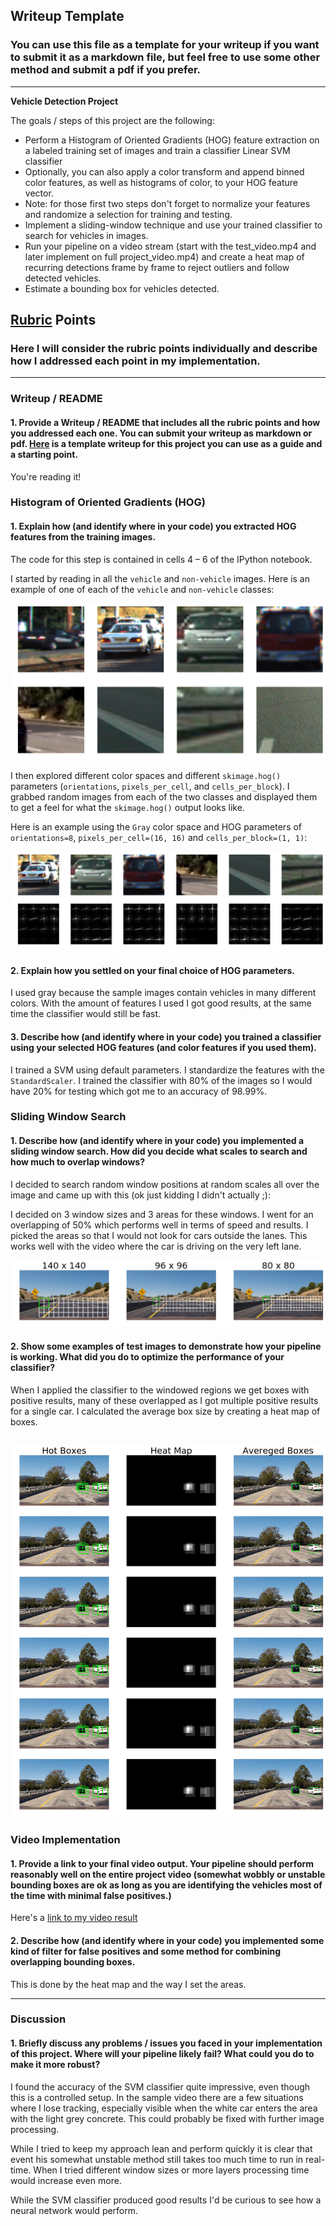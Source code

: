 ## Writeup Template
### You can use this file as a template for your writeup if you want to submit it as a markdown file, but feel free to use some other method and submit a pdf if you prefer.

---

**Vehicle Detection Project**

The goals / steps of this project are the following:

* Perform a Histogram of Oriented Gradients (HOG) feature extraction on a labeled training set of images and train a classifier Linear SVM classifier
* Optionally, you can also apply a color transform and append binned color features, as well as histograms of color, to your HOG feature vector.
* Note: for those first two steps don't forget to normalize your features and randomize a selection for training and testing.
* Implement a sliding-window technique and use your trained classifier to search for vehicles in images.
* Run your pipeline on a video stream (start with the test_video.mp4 and later implement on full project_video.mp4) and create a heat map of recurring detections frame by frame to reject outliers and follow detected vehicles.
* Estimate a bounding box for vehicles detected.

[//]: # (Image References)
[image1]: ./writeup_images/training_data.png
[image2]: ./writeup_images/features.png
[image3]: ./writeup_images/sliding_window.png
[image4]: ./writeup_images/pipeline.png

## [Rubric](https://review.udacity.com/#!/rubrics/513/view) Points
### Here I will consider the rubric points individually and describe how I addressed each point in my implementation.  

---
### Writeup / README

#### 1. Provide a Writeup / README that includes all the rubric points and how you addressed each one.  You can submit your writeup as markdown or pdf.  [Here](https://github.com/udacity/CarND-Vehicle-Detection/blob/master/writeup_template.md) is a template writeup for this project you can use as a guide and a starting point.  

You're reading it!

### Histogram of Oriented Gradients (HOG)

#### 1. Explain how (and identify where in your code) you extracted HOG features from the training images.

The code for this step is contained in cells 4 – 6 of the IPython notebook.  

I started by reading in all the `vehicle` and `non-vehicle` images.  Here is an example of one of each of the `vehicle` and `non-vehicle` classes:

![alt text][image1]

I then explored different color spaces and different `skimage.hog()` parameters (`orientations`, `pixels_per_cell`, and `cells_per_block`).  I grabbed random images from each of the two classes and displayed them to get a feel for what the `skimage.hog()` output looks like.

Here is an example using the `Gray` color space and HOG parameters of `orientations=8`, `pixels_per_cell=(16, 16)` and `cells_per_block=(1, 1)`:

![alt text][image2]

#### 2. Explain how you settled on your final choice of HOG parameters.

I used gray because the sample images contain vehicles in many different colors. With the amount of features I used I got good results, at the same time the classifier would still be fast.

#### 3. Describe how (and identify where in your code) you trained a classifier using your selected HOG features (and color features if you used them).

I trained a SVM using default parameters. I standardize the features with the `StandardScaler`. I trained the classifier with 80% of the images so I would have 20% for testing which got me to an accuracy of 98.99%.

### Sliding Window Search

#### 1. Describe how (and identify where in your code) you implemented a sliding window search.  How did you decide what scales to search and how much to overlap windows?

I decided to search random window positions at random scales all over the image and came up with this (ok just kidding I didn't actually ;):

I decided on 3 window sizes and 3 areas for these windows. I went for an overlapping of 50% which performs well in terms of speed and results.
I picked the areas so that I would not look for cars outside the lanes. This works well with the video where the car is driving on the very left lane.

![alt text][image3]

#### 2. Show some examples of test images to demonstrate how your pipeline is working.  What did you do to optimize the performance of your classifier?

When I applied the classifier to the windowed regions we get boxes with positive results, many of these overlapped as I got multiple positive results for a single car.
I calculated the average box size by creating a heat map of boxes.

![alt text][image4]
---

### Video Implementation

#### 1. Provide a link to your final video output.  Your pipeline should perform reasonably well on the entire project video (somewhat wobbly or unstable bounding boxes are ok as long as you are identifying the vehicles most of the time with minimal false positives.)
Here's a [link to my video result](./project_video_output.mp4)


#### 2. Describe how (and identify where in your code) you implemented some kind of filter for false positives and some method for combining overlapping bounding boxes.

This is done by the heat map and the way I set the areas.

---

### Discussion

#### 1. Briefly discuss any problems / issues you faced in your implementation of this project.  Where will your pipeline likely fail?  What could you do to make it more robust?

I found the accuracy of the SVM classifier quite impressive, even though this is a controlled setup.
In the sample video there are a few situations where I lose tracking, especially visible when the white car enters the area with the light grey concrete. This could probably be fixed with further image processing.

While I tried to keep my approach lean and perform quickly it is clear that event his somewhat unstable method still takes too much time to run in real-time. When I tried different window sizes or more layers processing time would increase even more.

While the SVM classifier produced good results I'd be curious to see how a neural network would perform.
